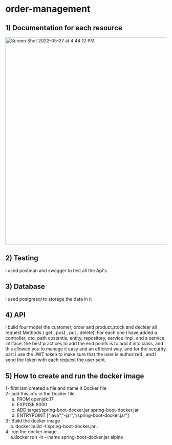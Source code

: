 # order-management
## 1) Documentation for each resource 
<img width="649" alt="Screen Shot 2022-05-27 at 4 44 12 PM" src="https://user-images.githubusercontent.com/81861451/171474511-611d4df0-ba73-48bc-8cb3-b006658be747.png">


## 2) Testing 
i used postman and swagger to test all the Api's


## 3) Database
i used postgresql to storage the data in it




## 4) API
i build four model the customer, order and product,stock
and declear all request Methods ( get , post , put , delete), For each one I have added a controller, dto, path costantis, entity, repository, service Impl, and a service intrface.
the best practices to add the end points is to add it into class, and this allowed you to manage it easy and an efficient way.
and for the security part i use the JWT token to make sure that the user is authorized , and i send the token with each request the user sent.
 ## 5) How to create and run the docker image
  1- first iam created a file and name it Docker file <br />
  2- add this info in the Docker file <br />
&nbsp;&nbsp;&nbsp;&nbsp; a. FROM openjdk:17 <br />
&nbsp;&nbsp;&nbsp;&nbsp; b. EXPOSE 8000 <br />
&nbsp;&nbsp;&nbsp;&nbsp; c. ADD target/spring-boot-docker.jar spring-boot-docker.jar <br />
&nbsp;&nbsp;&nbsp;&nbsp; d. ENTRYPOINT ["java","-jar","/spring-boot-docker.jar"] <br />
3- Build the docker image <br />
&nbsp;&nbsp;&nbsp;&nbsp;a. docker build -t spring-boot-docker.jar .<br />
4- run the docker image <br />
&nbsp;&nbsp;&nbsp;&nbsp;a.docker run -it --name spring-boot-docker.jar alpine<br />
